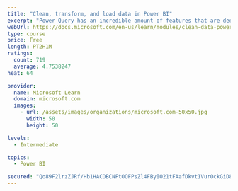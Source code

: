 ```yaml
---
title: "Clean, transform, and load data in Power BI"
excerpt: "Power Query has an incredible amount of features that are dedicated to helping you clean and prepare your data for analysis. You will learn how to simplify a complicated model, change data types, rename objects, and pivot data. You will also learn how to profile columns so that you know which columns have the valuable data that you’re seeking for deeper analytics."
webUrl: https://docs.microsoft.com/en-us/learn/modules/clean-data-power-bi/
type: course
price: Free
length: PT2H1M
ratings:
  count: 719
  average: 4.7538247
heat: 64

provider:
  name: Microsoft Learn
  domain: microsoft.com
  images:
    - url: /assets/images/organizations/microsoft.com-50x50.jpg
      width: 50
      height: 50

levels:
  - Intermediate

topics:
  - Power BI

secured: "Qo89F2lrzZJRf/Hb1HACOBCNFtOOFPsZl4FByIO21tFAafDkvt1VurOckGiD8wNaCoKhnZ6vgAC/0plvoApFzGusrf7i5ZUDK9c/8z3HjIg14y50Qr+XAlGPuX1I3a09PCj15fGvNp1n7zS+/wadPxk5iLSVcj/AmGb0F0c/m/xibpcNQ1bvvz83Xa7z4+5jEjGe+2WqedWWNBoLoSmDrxZILcqsyM6kHptQTAvxc1tgZcBscVfw5k8+H82gbnzzBFpmjc2J7RsWDZ+WDOXDcxBKWSagDMOGuYRUvZZvMvqFoSOPSm1d1R60T6WvWHXPCN12PD1hDnsCcQvaTOfs5pjDKLnJx4ay68UNV6i3lNZnnwqqG4T0Uqo/ONNdeeR5fYDOdSA/JIO5rQh24MNiGT7bTik9+WHvqm86pjxUqgc=;h1exUpl0LX79pbPWLQBPNQ=="
---
```


